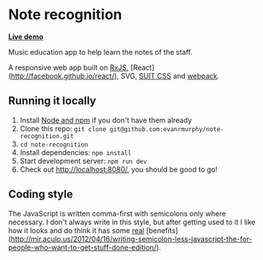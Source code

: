 # Note recognition

**[Live demo](http://sightreadingmastery.com/note-recognition/)**

Music education app to help learn the notes of the staff.

A responsive web app built on
[RxJS](http://reactive-extensions.github.io/RxJS/), [React]
(http://facebook.github.io/react/), SVG, [SUIT CSS](http://suitcss.github.io/)
and [webpack](http://webpack.github.io/).

## Running it locally

1. Install [Node and npm](http://nodejs.org/) if you don't have them already
2. Clone this repo: `git clone git@github.com:evanrmurphy/note-recognition.git`
3. `cd note-recognition`
4. Install dependencies: `npm install`
5. Start development server: `npm run dev`
6. Check out [http://localhost:8080/](http://localhost:8080/), you should be good to go!

## Coding style

The JavaScript is written comma-first with semicolons only where necessary. I
don't always write in this style, but after getting used to it I like how it
looks and do think it has some [real](https://gist.github.com/isaacs/357981)
[benefits]
(http://mir.aculo.us/2012/04/16/writing-semicolon-less-javascript-the-for-people-who-want-to-get-stuff-done-edition/).
